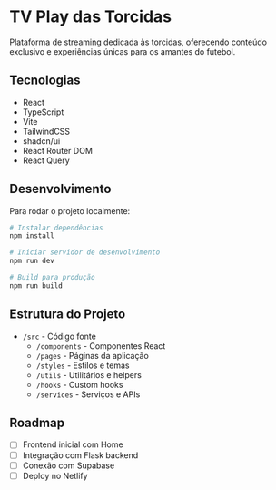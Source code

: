 # TV Play das Torcidas

Plataforma de streaming dedicada às torcidas, oferecendo conteúdo exclusivo e experiências únicas para os amantes do futebol.

## Tecnologias

- React
- TypeScript
- Vite
- TailwindCSS
- shadcn/ui
- React Router DOM
- React Query

## Desenvolvimento

Para rodar o projeto localmente:

```bash
# Instalar dependências
npm install

# Iniciar servidor de desenvolvimento
npm run dev

# Build para produção
npm run build
```

## Estrutura do Projeto

- `/src` - Código fonte
  - `/components` - Componentes React
  - `/pages` - Páginas da aplicação
  - `/styles` - Estilos e temas
  - `/utils` - Utilitários e helpers
  - `/hooks` - Custom hooks
  - `/services` - Serviços e APIs

## Roadmap

- [ ] Frontend inicial com Home
- [ ] Integração com Flask backend
- [ ] Conexão com Supabase
- [ ] Deploy no Netlify
